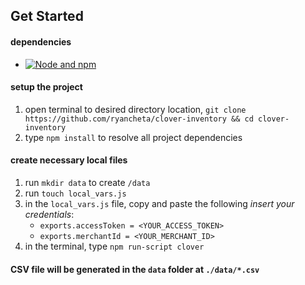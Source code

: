 ## Get Started
#### dependencies
- [![Node and npm](https://img.shields.io/badge/dependencies-brightgreen.svg?style=flat)](https://nodejs.org/en/)

#### setup the project
1. open terminal to desired directory location, `git clone https://github.com/ryancheta/clover-inventory && cd clover-inventory`
1. type `npm install` to resolve all project dependencies

#### create necessary local files
1. run `mkdir data` to create `/data`
1. run `touch local_vars.js`
1. in the `local_vars.js` file, copy and paste the following *insert your credentials*:
    - `exports.accessToken = <YOUR_ACCESS_TOKEN>`
    - `exports.merchantId = <YOUR_MERCHANT_ID>`
1. in the terminal, type `npm run-script clover`

#### CSV file will be generated in the `data` folder at `./data/*.csv`

